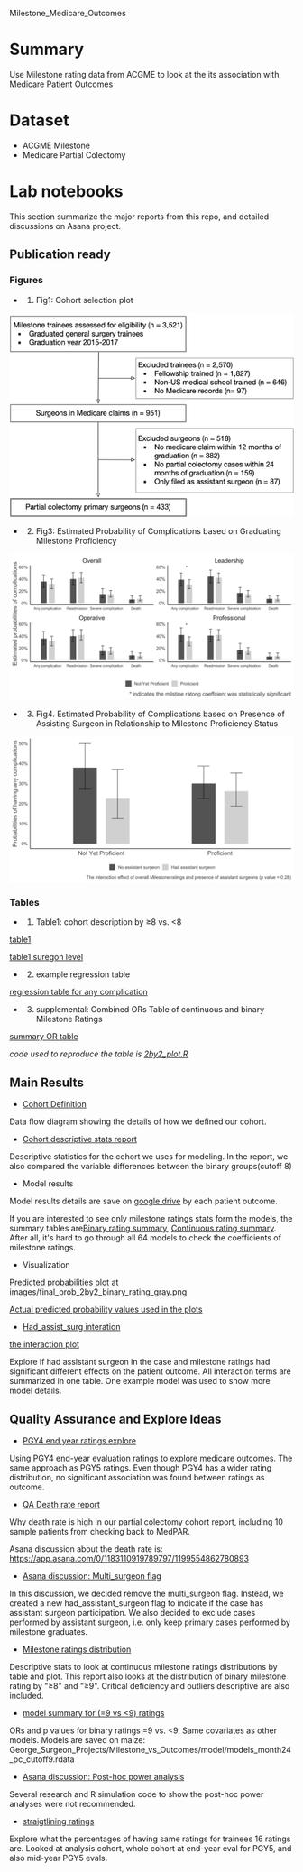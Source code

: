 Milestone_Medicare_Outcomes

# Summary

Use Milestone rating data from ACGME to look at the its association with Medicare Patient Outcomes

# Dataset

-   ACGME Milestone
-   Medicare Partial Colectomy

# Lab notebooks

This section summarize the major reports from this repo, and detailed discussions on Asana project.

## Publication ready 

### Figures

- 1. Fig1: Cohort selection plot

![](misc_docs/cohort_flow_2-25.png)

- 2. Fig3: Estimated Probability of Complications based on Graduating Milestone Proficiency

![](images/prob_2by2_binary_rating_gray_include_no_case_vol.png)

- 3. Fig4. Estimated Probability of Complications based on Presence of Assisting Surgeon in Relationship to Milestone Proficiency Status

![with error bar](images/interaction_assist_surg_overall_rating_any_cmp.png)


### Tables

- 1. Table1: cohort description by ≥8 vs. <8

[table1](manuscripts/table1.docx)

[table1 suregon level]("manuscripts/table1_surgeon_level.docx)

- 2. example regression table

[regression table for any complication](reports/any_cmp_regression_table_v1.docx)

- 3. supplemental: Combined ORs Table of continuous and binary Milestone Ratings

[summary OR table](reports/or_table_no_case_vol_v1.docx)

*code used to reproduce the table is [2by2_plot.R](code/visual/2by2_plot.R)*




## Main Results

- [Cohort Definition](misc_docs/Milestone_Data_Process/update_12_18.png)

Data flow diagram showing the details of how we defined our cohort.

- [Cohort descriptive stats report](code/model_summary/descriptives_analytic_data.pdf)

Descriptive statistics for the cohort we uses for modeling. In the report, we also compared the variable differences between the binary groups(cutoff 8)


- Model results

Model results details are save on [google drive](https://drive.google.com/drive/u/0/folders/1BoRqENjl6QqQ0gr72hrAZaJzUxb5UXgW) by each patient outcome.

If you are interested to see only milestone ratings stats form the models, the summary tables are[Binary rating summary](images/bin_model_summary.png), [Continuous rating summary](images/mean_model_summary.png). After all, it's hard to go through all 64 models to check the coefficients of milestone ratings.

- Visualization

[Predicted probabilities plot](images/final_prob_2by2_binary_rating_gray.png) at images/final_prob_2by2_binary_rating_gray.png

[Actual predicted probability values used in the plots](images/pred_probs.png)


- [Had_assist_surg interation](misc_docs/interaction_asssit_surg.pdf)

[the interaction plot](images/interaction_assist_surg_overall_rating.png)

Explore if had assistant surgeon in the case and milestone ratings had significant different effects on the patient outcome. All interaction terms are summarized in one table. One example model was used to show more model details.

## Quality Assurance and Explore Ideas

-   [PGY4 end year ratings explore](code/PGY4/PGY4_rating_brief.pdf)

Using PGY4 end-year evaluation ratings to explore medicare outcomes. The same approach as PGY5 ratings. Even though PGY4 has a wider rating distribution, no significant association was found between ratings as outcome.

-   [QA Death rate report](misc_docs/QA_death_rate_v1.pdf)

Why death rate is high in our partial colectomy cohort report, including 10 sample patients from checking back to MedPAR.

Asana discussion about the death rate is: https://app.asana.com/0/1183110919789797/1199554862780893

-   [Asana discussion: Multi_surgeon flag](https://app.asana.com/0/1183110919789797/1199373110557573)

In this discussion, we decided remove the multi_surgeon flag. Instead, we created a new had_assistant_surgeon flag to indicate if the case has assistant surgeon participation. We also decided to exclude cases performed by assistant surgeon, i.e. only keep primary cases performed by milestone graduates.

-   [Milestone ratings distribution](misc_docs/milestone_rating_distribution.pdf)

Descriptive stats to look at continuous milestone ratings distributions by table and plot. This report also looks at the distribution of binary milestone rating by "≥8" and "≥9". Critical deficiency and outliers descriptive are also included.


- [model summary for (=9 vs <9) ratings](images/model_cutoff9_coef_summary.png)

ORs and p values for binary ratings =9 vs. <9. Same covariates as other models. Models are saved on maize: George_Surgeon_Projects/Milestone_vs_Outcomes/model/models_month24_pc_cutoff9.rdata


- [Asana discussion: Post-hoc power analysis](https://app.asana.com/0/1183110919789797/1199379804396909)

Several research and R simulation code to show the post-hoc power analyses were not recommended.

- [straigtlining ratings](code/data_QA/straightline.pdf)

Explore what the percentages of having same ratings for trainees 16 ratings are. Looked at analysis cohort, whole cohort at end-year eval for PGY5, and also mid-year PGY5 evals.
